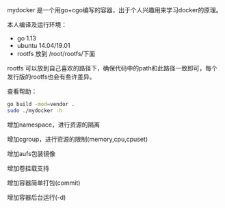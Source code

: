 mydocker 是一个用go+cgo编写的容器，出于个人兴趣用来学习docker的原理。

本人编译及运行环境：
- go 1.13
- ubuntu 14.04/19.01
- rootfs 放到 /root/rootfs/下面

rootfs 可以放到自己喜欢的路径下，确保代码中的path和此路径一致即可，每个发行版的rootfs也会有些许差异。

查看帮助：
```bash
go build -mod=vendor .
sudo ./mydocker -h
```

增加namespace，进行资源的隔离

增加cgroup，进行资源的限制(memory,cpu,cpuset)

增加aufs包装镜像

增加卷挂载支持

增加容器简单打包(commit)

增加容器后台运行(-d)